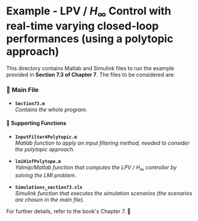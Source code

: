 # Example - LPV / $H_\infty$ Control with real-time varying closed-loop performances (using a polytopic approach)

This directory contains Matlab and Simulink files to run the example provided in **Section 7.3 of Chapter 7**. The files to be considered are:

### 📂 Main File
- **`Section73.m`**  
  *Contains the whole program.*

#### 🔧 Supporting Functions
- **`InputFilter4Polytopic.m`**  
  *Matlab function to apply an input filtering method, needed to consider the polytopic approach.*

- **`lmiHinfPolytope.m`**  
 *Yalmip/Matlab function that computes the LPV /* $H_\infty$ *controller by solving the LMI problem.*

- **`Simulations_section73.slx`**  
  *Simulink function that executes the simulation scenarios (the scenarios are chosen in the main file).*

For further details, refer to the book's Chapter 7. 📖
